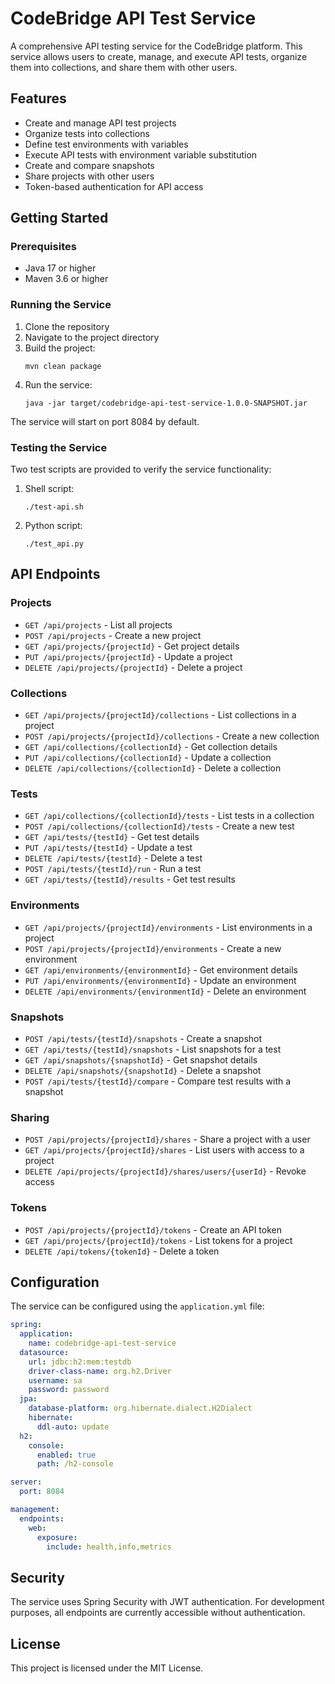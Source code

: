 # CodeBridge API Test Service

A comprehensive API testing service for the CodeBridge platform. This service allows users to create, manage, and execute API tests, organize them into collections, and share them with other users.

## Features

- Create and manage API test projects
- Organize tests into collections
- Define test environments with variables
- Execute API tests with environment variable substitution
- Create and compare snapshots
- Share projects with other users
- Token-based authentication for API access

## Getting Started

### Prerequisites

- Java 17 or higher
- Maven 3.6 or higher

### Running the Service

1. Clone the repository
2. Navigate to the project directory
3. Build the project:
   ```
   mvn clean package
   ```
4. Run the service:
   ```
   java -jar target/codebridge-api-test-service-1.0.0-SNAPSHOT.jar
   ```

The service will start on port 8084 by default.

### Testing the Service

Two test scripts are provided to verify the service functionality:

1. Shell script:
   ```
   ./test-api.sh
   ```

2. Python script:
   ```
   ./test_api.py
   ```

## API Endpoints

### Projects

- `GET /api/projects` - List all projects
- `POST /api/projects` - Create a new project
- `GET /api/projects/{projectId}` - Get project details
- `PUT /api/projects/{projectId}` - Update a project
- `DELETE /api/projects/{projectId}` - Delete a project

### Collections

- `GET /api/projects/{projectId}/collections` - List collections in a project
- `POST /api/projects/{projectId}/collections` - Create a new collection
- `GET /api/collections/{collectionId}` - Get collection details
- `PUT /api/collections/{collectionId}` - Update a collection
- `DELETE /api/collections/{collectionId}` - Delete a collection

### Tests

- `GET /api/collections/{collectionId}/tests` - List tests in a collection
- `POST /api/collections/{collectionId}/tests` - Create a new test
- `GET /api/tests/{testId}` - Get test details
- `PUT /api/tests/{testId}` - Update a test
- `DELETE /api/tests/{testId}` - Delete a test
- `POST /api/tests/{testId}/run` - Run a test
- `GET /api/tests/{testId}/results` - Get test results

### Environments

- `GET /api/projects/{projectId}/environments` - List environments in a project
- `POST /api/projects/{projectId}/environments` - Create a new environment
- `GET /api/environments/{environmentId}` - Get environment details
- `PUT /api/environments/{environmentId}` - Update an environment
- `DELETE /api/environments/{environmentId}` - Delete an environment

### Snapshots

- `POST /api/tests/{testId}/snapshots` - Create a snapshot
- `GET /api/tests/{testId}/snapshots` - List snapshots for a test
- `GET /api/snapshots/{snapshotId}` - Get snapshot details
- `DELETE /api/snapshots/{snapshotId}` - Delete a snapshot
- `POST /api/tests/{testId}/compare` - Compare test results with a snapshot

### Sharing

- `POST /api/projects/{projectId}/shares` - Share a project with a user
- `GET /api/projects/{projectId}/shares` - List users with access to a project
- `DELETE /api/projects/{projectId}/shares/users/{userId}` - Revoke access

### Tokens

- `POST /api/projects/{projectId}/tokens` - Create an API token
- `GET /api/projects/{projectId}/tokens` - List tokens for a project
- `DELETE /api/tokens/{tokenId}` - Delete a token

## Configuration

The service can be configured using the `application.yml` file:

```yaml
spring:
  application:
    name: codebridge-api-test-service
  datasource:
    url: jdbc:h2:mem:testdb
    driver-class-name: org.h2.Driver
    username: sa
    password: password
  jpa:
    database-platform: org.hibernate.dialect.H2Dialect
    hibernate:
      ddl-auto: update
  h2:
    console:
      enabled: true
      path: /h2-console

server:
  port: 8084

management:
  endpoints:
    web:
      exposure:
        include: health,info,metrics
```

## Security

The service uses Spring Security with JWT authentication. For development purposes, all endpoints are currently accessible without authentication.

## License

This project is licensed under the MIT License.

